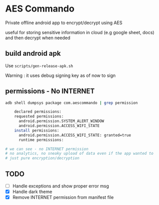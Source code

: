 # AES Commando
Private offline android app to encrypt/decrypt using AES

useful for storing sensitive information in cloud (e.g google sheet, docs) and then decrypt when needed

## build android apk
Use `scripts/gen-release-apk.sh`

Warning : it uses debug signing key as of now to sign

## permissions - No INTERNET
```bash
adb shell dumpsys package com.aescommando | grep permission

    declared permissions:
    requested permissions:
      android.permission.SYSTEM_ALERT_WINDOW
      android.permission.ACCESS_WIFI_STATE
    install permissions:
      android.permission.ACCESS_WIFI_STATE: granted=true
      runtime permissions:

# we can see - no INTERNET permission
# no analytics, no sneaky upload of data even if the app wanted to
# just pure encryption/decryption
```

## TODO
- [ ] Handle exceptions and show proper error msg
- [x] Handle dark theme
- [x] Remove INTERNET permission from manifest file
